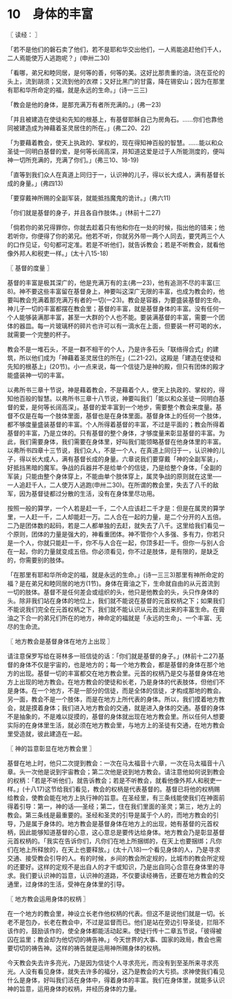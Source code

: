 # 10　身体的丰富



〖 读经： 〗

「若不是他们的磐石卖了他们，若不是耶和华交出他们，一人焉能追赶他们千人，二人焉能使万人逃跑呢？」(申卅二30)

「看哪，弟兄和睦同居，是何等的善，何等的美。这好比那贵重的油，浇在亚伦的头上，流到胡须；又流到他的衣襟；又好比黑门的甘露，降在锡安山；因为在那里有耶和华所命定的福，就是永远的生命。」(诗一三三)

「教会是他的身体，是那充满万有者所充满的。」(弗一23)

「并且被建造在使徒和先知的根基上，有基督耶稣自己为房角石。……你们也靠他同被建造成为神藉着圣灵居住的所在。」(弗二20、22)

「为要藉着教会，使天上执政的、掌权的，现在得知神百般的智慧。……能以和众圣徒一同明白基督的爱，是何等长阔高深，并知道这爱是过于人所能测度的，便叫神一切所充满的，充满了你们。」(弗三10、18-19)

「直等到我们众人在真道上同归于一，认识神的儿子，得以长大成人，满有基督长成的身量。」(弗四13)

「要穿戴神所赐的全副军装，就能抵挡魔鬼的诡计。」(弗六11)

「你们就是基督的身子，并且各自作肢体。」(林前十二27)

「倘若你的弟兄得罪你，你就去趁着只有他和你在一处的时候，指出他的错来；他若听你，你便得了你的弟兄。他若不听，你就另外带一两个人同去，要凭两三个人的口作见证，句句都可定准。若是不听他们，就告诉教会；若是不听教会，就看他像外邦人和税吏一样。」(太十八15-18)



〖 基督的度量 〗

基督的丰富是极其深广的，他是充满万有的主(弗一23)，他有追测不尽的丰富(三8)。神不要这些丰富留在基督身上，神要叫这深广无限的丰富，也成为教会的，他要叫教会充满着那充满万有者的一切(一23)。教会是容器，为要盛装基督的生命。神儿子一切的丰富都摆在教会里；基督的丰富，就是基督身体的丰富。没有任何一个人能够装满那丰富，甚至一大群的个人也不能。要装满基督的丰富，需要一个团体的器皿。每一片玻璃杯的碎片也许可以有一滴水在上面，但要装一杯可喝的水，就需要一个完整的杯子。

教会不是一堆石头，不是一群不相干的个人，乃是许多石头「联络得合式」的建筑，所以他们成为「神藉着圣灵居住的所在」(二21-22)。这殿是「建造在使徒和先知的根基上」(20节)。小一点来说，每一个信徒乃是神的殿，但只有团体的殿才能盛装神一切的丰富。

以弗所书三章十节说，神是藉着教会，不是藉着个人，使天上执政的、掌权的，得知他百般的智慧。以弗所书三章十八节说，神要叫我们「能以和众圣徒一同明白基督的爱，是何等长阔高深」。基督的爱丰富到一个地步，需要整个教会来度量。基督不仅是在每一个肢体里面，基督也是在身体里面。基督身体上的任何一个肢体，都不够度量盛装基督的丰富。个人所得着基督的丰富，不过是平面的；教会所得着基督的丰富，乃是立体的。只有基督的整个身体，才够度量来彰显基督的丰富。为此，我们需要身体，我们需要在身体里，好叫我们能领略基督在他身体里的丰富。以弗所书四章十三节说，我们众人，不是一个人，在真道上同归于一，认识神的儿子，得以长大成人，满有基督长成的身量。六章说我们要穿戴「神的全副军装」，好抵挡黑暗的魔军。争战的兵器并不是给单个的信徒，乃是给整个身体，「全副的军装」只能由整个身体穿上，不能由单个肢体穿上，属灵争战的原则就在这里──一人追赶千人，二人使万人逃跑(申卅二30)。在所谓的教会里，失去了八千的敌军，因为基督徒都过分散的生活，没有在身体里尽功用。

按照一般的算学，一个人若是赶一千，二个人应该赶二千才是：但是在属灵的算学里，一人赶一千，二人却能赶一万。二人合在一起的力量，是二个分开的人五倍。二乃是团体数的起码，若是二人都单独的去赶，就失去了八千。这里给我们看见一个原则，团体的力量是强大的，神看重团体。神不管你个人多强、多有力，你若只是一个人，你就只能赶一千，你不与人合在一起，你顶多赶一千。但你一与别人合在一起，你的力量就变成五倍。你必须看见，你不过是肢体，是有限的，是缺乏的，你需要别的肢体。

「在那里有耶和华所命定的福，就是永远的生命。」(诗一三三3)那里有神所命定的福？是在弟兄和睦同居的地方(1节)。身体在膏油之下，生命就自由的从元首流到一切的肢体。基督不是任何差会或组织的头，他只是他教会的头，头只作身体的头。除非我们站在身体的地位上，我们就不能说在基督的元首权柄之下；如果我们不能说我们完全在元首权柄之下，我们就不能认识从元首流出来的丰富生命。在膏油之下合一的弟兄们所在的地方，神命定的福就是「永远的生命」、一个丰富、无尽的生命流。



〖 地方教会是基督身体在地方上出现 〗

请注意保罗写给在哥林多一班信徒的话：「你们就是基督的身子。」(林前十二27)基督的身体不仅是宇宙的，也是地方的；每一个地方教会，都是基督的身体在那个地方的出现。基督一切的丰富都交在地方教会里。元首的权柄乃是交与基督身体在地方上出现的地方教会。在地方教会的使徒和长老，乃是身体的代表肢体，但他们不是身体。在一个地方，不是一部分的信徒，而是全体的信徒，才构成那地的教会。另一面，教会不是一个肢体，而是在地方上所代表的身体。所以，我们摸着地方教会，就是摸着身体；我们进入地方教会的交通，就是进入身体的交通。基督的身体不是抽象的，不是难以捉摸的，基督的身体就出现在地方教会里。所以任何人想要实际的在身体里生活，就必须在地方教会里，与地方上的圣徒有交通，在地方教会里受造就，彼此建造在一起。



〖 神的旨意彰显在地方教会里 〗

基督在地上时，他只二次提到教会：一次在马太福音十六章，一次在马太福音十八章。头一次他是说到宇宙教会；第二次他是说到地方教会。请注意他如何说到教会的权柄：「若是不听他们，就告诉教会；若是不听教会，就看他像外邦人和税吏一样。」(十八17)这节给我们看见，教会的权柄是代表基督的。基督已将他的权柄赐给教会，使教会能在地方上执行神的旨意。在圣经里，有三条线能使我们在神面前得着引导：第一，神的话──圣经；第二，住在我们里面的圣灵；第三，地方上的教会。第三条线是最重要的。圣经和圣灵的引导是属于个人的，而地方教会的引导，乃是属于身体的。地方教会是基督身体在地方上的出现，她有基督的元首权柄，因此能够知道基督的心意，这心意总是要传达给身体。地方教会乃是彰显基督元首权柄的。「我实在告诉你们，凡你们在地上所捆绑的，在天上也要捆绑；凡你们在地上所释放的，在天上也要释放。」(太十八18)一个看见身体的人，乃是寻求交通、接受教会引导的人。有的时候，乡间的教会所定规的，比城市的教会所定规的还要好。这样的定规不是出自人的才干或知识，乃是出自同心合意在身体里的寻求。我们要认识神的旨意，认识神的道路，不仅要读经祷告，还要在地方教会的交通里，过身体的生活，受神在身体里的引导。



〖 地方教会运用身体的权柄 〗

在一个地方的教会里，神设立长老作他权柄的代表。但这不是说他们就是一切。长老不是包办，长老在教会中，不过是监督而已。他们是站在旁边引导圣徒，拦阻不该作的，鼓励该作的，使全身体都能活动起来。使徒行传十二章五节说，「彼得被囚在监里；教会却为他切切的祷告神。」今天世界的大事、国家的政局，教会也需要切切的祷告神。这样的祷告就是运用神所赐身体的权柄。

今天教会失去许多亮光，乃是因为信徒个人寻求亮光，而没有到至圣所来寻求亮光。人没有看见身体，就失去许多的福分，这乃是教会的大亏损。求神使我们看见什么是身体，好叫我们活在身体中，得着身体的丰富。我们在身体里，就能多认识神的旨意，运用身体的权柄，并经历身体的力量。

